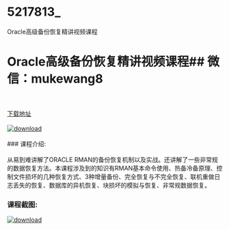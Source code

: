 # 5217813_
Oracle高级备份恢复精讲视频课程
# Oracle高级备份恢复精讲视频课程## 微信：mukewang8
<br/></br>[下载地址](http://www.36tz.cn/article/5217813 "下载地址")
<br/></br>[![download](http://36tz.cn/muke_img/2021_01_1-88.png "下载地址")](http://www.36tz.cn/article/5217813 "下载地址")
<br/></br>### 课程介绍:<br/></br>从易到难讲解了ORACLE RMAN的备份恢复机制以及实战。还讲解了一些非常规的数据恢复方法。本课程涉及到的知识有RMAN基本命令使用、热备冷备原理、控制文件损坏的几种恢复方式、3种增量备份、完全恢复与不完全恢复、联机重做日志丢失的恢复、数据库的异机恢复、块损坏的模拟与恢复、非常规数据恢复。

### 课程截图:
[![download](http://36tz.cn/muke_img/2021_01_2-103.png "下载地址")](http://www.36tz.cn/article/5217813 "下载地址")
